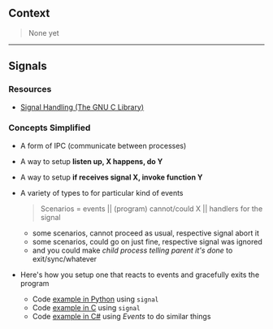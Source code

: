 
## Context

> None yet

-----

## Signals

### Resources

- [Signal Handling (The GNU C Library)](https://www.gnu.org/software/libc/manual/html_node/Signal-Handling.html)

### Concepts Simplified

- A form of IPC (communicate between processes)
- A way to setup **listen up, X happens, do Y**
- A way to setup **if receives signal X, invoke function Y**
- A variety of types to for particular kind of events
  > Scenarios = events || (program) cannot/could X || handlers for the signal
    - some scenarios, cannot proceed as usual, respective signal abort it
    - some scenarios, could go on just fine, respective signal was ignored
    - and you could make *child process telling parent it's done* to exit/sync/whatever
- Here's how you setup one that reacts to events and gracefully exits the program

    - Code [example in Python](https://github.com/codingEzio/codingezio.github.io/blob/master/hands-on/mock-signal.py) using `signal`
    - Code [example in C](https://github.com/codingEzio/codingezio.github.io/blob/master/hands-on/mock-signal.c) using `signal`
    - Code [example in C#](https://github.com/codingEzio/codingezio.github.io/blob/master/hands-on/mock-signal-with-event.cs) using *Events* to do similar things
